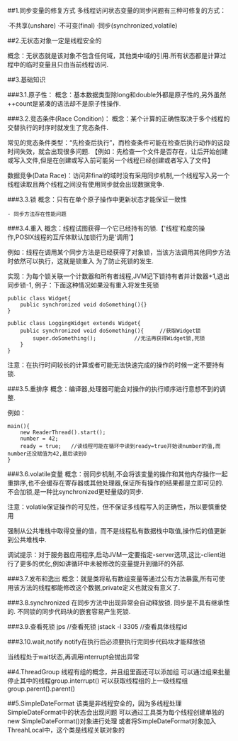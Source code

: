 
##1.同步变量的修复方式
多线程访问状态变量的同步问题有三种可修复的方式：

·不共享(unshare)
·不可变(final)
·同步(synchronized,volatile)


##2.无状态对象一定是线程安全的 
	
概念：无状态就是该对象不包含任何域，其他类中域的引用.所有状态都是计算过程中的临时变量且只由当前线程访问.
	
	
##3.基础知识 
	      
###3.1.原子性：
概念：基本数据类型除long和double外都是原子性的,另外虽然++count是紧凑的语法却不是原子性操作.

###3.2.竞态条件(Race Condition)：
概念：某个计算的正确性取决于多个线程的交替执行的时序时就发生了竞态条件.

常见的竞态条件类型：“先检查后执行”，而检查条件可能在检查后执行动作的这段时间失效，就会出现很多问题.
【例如：先检查一个文件是否存在，让后开始创建或写入文件,但是在创建或写入前可能另一个线程已经创建或者写入了文件】

数据竞争(Data Race)：访问非final的域时没有采用同步机制,一个线程写入另一个线程读取且两个线程之间没有使用同步就会出现数据竞争.

###3.3.锁
概念：只有在单个原子操作中更新状态才能保证一致性 
    
    - 同步方法存在性能问题

###3.4.重入
概念：线程试图获得一个它已经持有的锁.【'线程'粒度的操作,POSIX线程的互斥体默认加锁行为是'调用'】

例如：线程在调用某个同步方法是已经获得了对象锁，当该方法调用其他同步方法时依然可以执行，这就是锁重入
    为了防止死锁的发生.
    
实现：为每个锁关联一个计数器和所有者线程,JVM记下锁持有者并计数器+1,退出同步锁-1,
例子：下面这种情况如果没有重入将发生死锁
```    
public class Widget{
    public synchronized void doSomething(){}
}

public class LoggingWidget extends Widget{
    public synchronized void doSomething(){		//获取Widget锁
        super.doSomething();			//无法再获得Widget锁,死锁
    }
}
```
        
注意：在执行时间较长的计算或者可能无法快速完成的操作的时候一定不要持有锁.

###3.5.重排序
概念：编译器,处理器可能会对操作的执行顺序进行意想不到的调整.

例如： 
```
main(){
    new ReaderThread().start();
    number = 42;
    ready = true;	//读线程可能在循环中读到ready=true开始读number的值,而number还没赋值为42,最后读到0
}
```
###3.6.volatile变量
概念：弱同步机制,不会将该变量的操作和其他内存操作一起重排序,也不会缓存在寄存器或其他处理器,保证所有操作的结果都是立即可见的.
    不会加锁,是一种比synchronized更轻量级的同步.

注意：volatile保证操作的可见性，但不保证多线程写入的正确性，所以要慎重使用

强制从公共堆栈中取得变量的值，而不是线程私有数据栈中取值,操作后的值更新到公共堆栈中.

调试提示：对于服务器应用程序,启动JVM一定要指定-server选项,这比-client进行了更多的优化,例如讲循环中未被修改的变量提升到循环的外部.

###3.7.发布和逸出
概念：就是类将私有数组变量等通过公有方法暴露,所有可使用该方法的线程都能修改这个数据,private定义也就没有意义了.


###3.8.synchronized
在同步方法中出现异常会自动释放锁.
同步是不具有继承性的.
不同锁的同步代码块的嵌套容易产生死锁.


###3.9.查看死锁
jps     //查看死锁
jstack -l 3305  //查看具体线程id

###3.10.wait,notify
notify在执行后必须要执行完同步代码块才能释放锁

当线程处于wait状态,再调用interrupt会抛出异常

##4.ThreadGroup
线程有组的概念，并且组里面还可以添加组
可以通过组来批量停止其中的线程group.interrupt()
可以获取线程组的上一级线程组group.parent().parent()

##5.SimpleDateFormat
该类是非线程安全的，因为多线程处理SimpleDateFormat中的状态会出现问题
可以通过工具类为每个线程创建单独的new SimpleDateFormat()对象进行处理
或者将SimpleDateFormat对象加入ThreahLocal<SimpleDateFormat>中，这个类是线程关联对象的






















